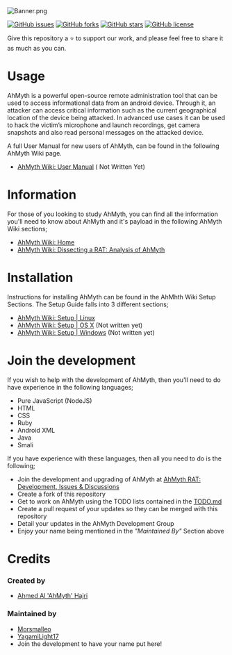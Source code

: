 <img src="https://github.com/Morsmalleo/AhMyth/blob/master/AhMyth-Server/app/app/assets/img/AhMyth-Banner.jpg" alt="Banner.png" />

[![GitHub issues](https://img.shields.io/github/issues/Morsmalleo/AhMyth)](https://github.com/Morsmalleo/AhMyth/issues) [![GitHub forks](https://img.shields.io/github/forks/Morsmalleo/AhMyth)](https://github.com/Morsmalleo/AhMyth/network) [![GitHub stars](https://img.shields.io/github/stars/Morsmalleo/AhMyth)](https://github.com/Morsmalleo/AhMyth/stargazers) [![GitHub license](https://img.shields.io/github/license/Morsmalleo/AhMyth)](https://github.com/Morsmalleo/AhMyth/blob/master/LICENSE.md)

Give this repository a ⭐ to support our work, 
and please feel free to share it as much as you can.
#
# Usage
AhMyth is a powerful open-source remote administration tool that can be used to access informational data from an android device. Through it, an attacker can 
access critical information such as the current geographical location of the device being attacked. In advanced use cases it can be used to hack the victim’s 
microphone and launch recordings, get camera snapshots and also read personal messages on the attacked device.

A full User Manual for new users of AhMyth, can be found in the following AhMyth Wiki page. 
- [AhMyth Wiki: User Manual](https://github.com/Morsmalleo/AhMyth/wiki/User-Manual) ( Not Written Yet)
#
# Information
For those of you looking to study AhMyth, you can find all the information you'll need to know about AhMyth and it's payload in the following AhMyth Wiki sections;
- [AhMyth Wiki: Home](https://github.com/Morsmalleo/AhMyth/wiki)
- [AhMyth Wiki: Dissecting a RAT: Analysis of AhMyth](https://github.com/Morsmalleo/AhMyth/wiki/Dissecting-a-RAT-%7C-Analysis-of-AhMyth)
#
# Installation
Instructions for installing AhMyth can be found in the AhMhth Wiki Setup Sections.
The Setup Guide falls into 3 different sections;

- [AhMyth Wiki: Setup | Linux](https://github.com/Morsmalleo/AhMyth/wiki/Setup-%7C-Linux)
- [AhMyth Wiki: Setup | OS X](https://github.com/Morsmalleo/AhMyth/wiki/Setup-%7C-OS-X) (Not written yet)
- [AhMyth Wiki: Setup | Windows](https://github.com/Morsmalleo/AhMyth/wiki/Setup-%7C-Windows) (Not written yet)
#
# Join the development
If you wish to help with the development of AhMyth, 
then you'll need to do have experience in the following languages;
- Pure JavaScript (NodeJS)
- HTML
- CSS
- Ruby
- Android XML
- Java
- Smali

If you have experience with these languages, then all you need to do is the following;

- Join the development and upgrading of AhMyth at [AhMyth RAT: Development, Issues & Discussions](https://www.facebook.com/groups/396412025258492/?notif_id=1633235475450513&notif_t=group_milestone&ref=notif)
- Create a fork of this repository 
- Get to work on AhMyth using the TODO lists contained in the [TODO.md](https://GitHub.com/Morsmalleo/AhMyth/tree/master/TODO.md)
- Create a pull request of your updates so they can be merged with this repository
- Detail your updates in the AhMyth Development Group
- Enjoy your name being mentioned in the *"Maintained By"* Section above
#
# Credits
### Created by 
- [Ahmed Al 'AhMyth' Hajri](https://github.com/AhMyth)
### Maintained by 
- [Morsmalleo](https://github.com/Morsmalleo)
- [YagamiLight17](https://github.com/YagamiLight17)
- Join the development to have your name put here!
